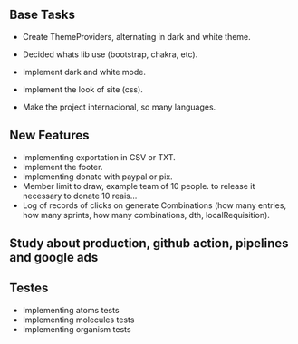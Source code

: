 ## Base Tasks

- Create ThemeProviders, alternating in dark and white theme.
- Decided whats lib use (bootstrap, chakra, etc).
- Implement dark and white mode.

- Implement the look of site (css).
- Make the project internacional, so many languages.

## New Features

- Implementing exportation in CSV or TXT.
- Implement the footer.
- Implementing donate with paypal or pix.
- Member limit to draw, example team of 10 people. to release it necessary to donate 10 reais...
- Log of records of clicks on generate Combinations (how many entries, how many sprints, how many combinations, dth, localRequisition).

## Study about production, github action, pipelines and google ads

## Testes

- Implementing atoms tests
- Implementing molecules tests
- Implementing organism tests
